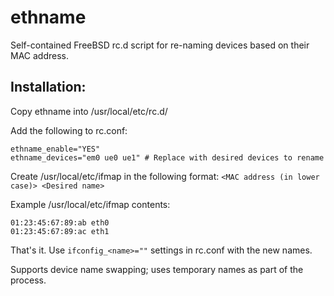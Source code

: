 # ethname
Self-contained FreeBSD rc.d script for re-naming devices based on their MAC address.

## Installation:
Copy ethname into /usr/local/etc/rc.d/

Add the following to rc.conf:
```
ethname_enable="YES"
ethname_devices="em0 ue0 ue1" # Replace with desired devices to rename
```
Create /usr/local/etc/ifmap in the following format: `<MAC address (in lower case)> <Desired name>`

Example /usr/local/etc/ifmap contents:
```
01:23:45:67:89:ab eth0
01:23:45:67:89:ac eth1
```
That's it. Use `ifconfig_<name>=""` settings in rc.conf with the new names.

Supports device name swapping; uses temporary names as part of the process.

